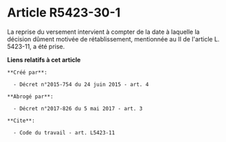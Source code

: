 # Article R5423-30-1

La reprise du versement intervient à compter de la date à laquelle la décision dûment motivée de rétablissement, mentionnée
au II de l'article L. 5423-11, a été prise.

**Liens relatifs à cet article**

	**Créé par**:

	  - Décret n°2015-754 du 24 juin 2015 - art. 4

	**Abrogé par**:

	  - Décret n°2017-826 du 5 mai 2017 - art. 3

	**Cite**:

	  - Code du travail - art. L5423-11
